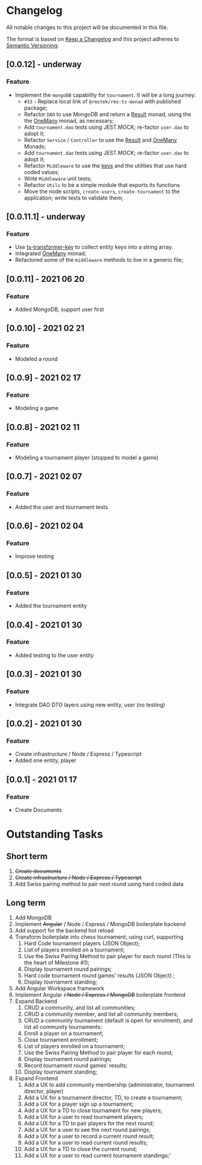 # Changelog
All notable changes to this project will be documented in this file.

The format is based on [Keep a Changelog](http://keepachangelog.com/en/1.0.0/)
and this project adheres to [Semantic Versioning](http://semver.org/spec/v2.0.0.html).
## [0.0.12] - underway
### Feature
* Implement the `mongoDB` capability for `tournament`. It will be a long journey:
  * `#33` - Replace local link of `@rmstek/rms-ts-monad` with published package;
  * Refactor `DAO` to use MongoDB and return a [Result](https://www.npmjs.com/package/space-monad) monad, using the the [OneMany](https://github.com/RodrigoMattosoSilveira/rms-ts-monads) monad, as necessary;
  * Add `tournament.dao` tests using JEST.MOCK; re-factor `user.dao` to adopt it;
  * Refactor `Service` / `Controller` to use the [Result](https://www.npmjs.com/package/space-monad) and [OneMany](https://github.com/RodrigoMattosoSilveira/rms-ts-monads) Monads;
  * Add `tournament.dao` tests using JEST.MOCK; re-factor `user.dao` to adopt it;
  * Refactor `Middleware` to use the [keys](https://www.npmjs.com/package/ts-transformer-keys) and the utilities that use hard coded values;
  * Write `Middleware` unit tests;
  * Refactor `Utils` to be a simple module that exports its functions
  * Move the node scripts, `create-users`, `create-tournament` to the application; write tests to validate them;
   
## [0.0.11.1] - underway
### Feature
* Use [ts-transformer-key](https://github.com/kimamula/ts-transformer-keys) to collect entity keys into a string array.
* Integrated [OneMany](https://github.com/RodrigoMattosoSilveira/rms-ts-monads) monad;
* Refactored some of the `middleware` methods to live in a generic file;

## [0.0.11] - 2021 06 20
### Feature
* Added MongoDB, support user first

## [0.0.10] - 2021 02 21
### Feature
* Modeled a round

## [0.0.9] - 2021 02 17
### Feature
* Modeling a game

## [0.0.8] - 2021 02 11
### Feature
* Modeling a tournament player (stopped to model a game)

## [0.0.7] - 2021 02 07
### Feature
* Added the user and tournament tests

## [0.0.6] - 2021 02 04
### Feature
* Improve testing

## [0.0.5] - 2021 01 30
### Feature
* Added the tournament entity

## [0.0.4] - 2021 01 30
### Feature
* Added testing to the user entity

## [0.0.3] - 2021 01 30
### Feature
* Integrate DAO DTO layers using new entity, user (no testing)

## [0.0.2] - 2021 01 30
### Feature
* Create infrastructure / Node / Express / Typescript
* Added one entity, player

## [0.0.1] - 2021 01 17
### Feature
* Create Documents

# Outstanding Tasks
## Short term
1. ~~Create documents~~
1. ~~Create infrastructure / Node / Express / Typescript~~
1. Add Swiss pairing method to pair next round using hard coded data

## Long term
1. Add MongoDB
1. Implement ~~Angular~~ / Node / Express / MongoDB boilerplate backend
1. Add support for the backend hot reload
1. Transform boilerplate into chess tournament, using curl, supporting
   1. Hard Code tournament players (JSON Object);
   1. List of players enrolled on a tournament;
   1. Use the Swiss Pairing Method to pair player for each round (This is the heart of Milestone #1);
   1. Display tournament round pairings;
   1. Hard code tournament round games’ results (JSON Object) ;
   1. Display tournament standing;
1. Add Angular Workspace framework
1. Implement Angular ~~/ Node / Express / MongoDB~~ boilerplate frontend 
1. Expand Backend
   1. CRUD a community, and list all communities;
   1. CRUD a community member, and list all community members;
   1. CRUD a community tournament (default is open for enrolment), and list all community tournaments;
   1. Enroll a player on a tournament;
   1. Close tournament enrollment;
   1. List of players enrolled on a tournament;
   1. Use the Swiss Pairing Method to pair player for each round;
   1. Display tournament round pairings;
   1. Record tournament round games’ results;
   1. Display tournament standing;
1. Expand Frontend
   1. Add a UX to add community membership (administrator, tournament director, player)
   1. Add a UX for a tournament director, TD, to create a tournament;
   1. Add a UX for a player sign up a tournament;
   1. Add a UX for a TD to close tournament for new players;
   1. Add a UX for a user to read tournament players;
   1. Add a UX for a TD to pair players for the next round;
   1. Add a UX for a user to see the next round pairings;
   1. Add a UX for a user to record a current round result;
   1. Add a UX for a user to read current round results;
   1. Add a UX for a TD to close the current round;
   1. Add a UX for a user to read current tournament standings;'
